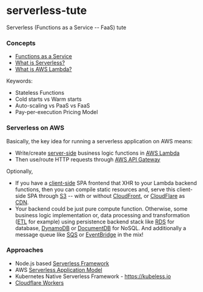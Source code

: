 # serverless-tute

Serverless (Functions as a Service -- FaaS) tute

### Concepts

- [Functions as a Service](https://en.wikipedia.org/wiki/Function_as_a_service)
- [What is Serverless?](https://serverless-stack.com/chapters/what-is-serverless.html)
- [What is AWS Lambda?](https://serverless-stack.com/chapters/what-is-aws-lambda.html)

Keywords:

- Stateless Functions
- Cold starts vs Warm starts
- Auto-scaling vs PaaS vs FaaS
- Pay-per-execution Pricing Model

### Serverless on AWS

Basically, the key idea for running a serverless application on AWS means:
- Write/create [server-side](https://en.wikipedia.org/wiki/Dynamic_web_page) business logic functions in [AWS Lambda](https://aws.amazon.com/lambda/)
- Then use/route HTTP requests through [AWS API Gateway](https://aws.amazon.com/api-gateway/) 

Optionally,
- If you have a [client-side](https://en.wikipedia.org/wiki/Dynamic_web_page) SPA frontend that XHR to your Lambda backend functions, then you can compile static resources and, serve this client-side SPA through [S3](https://aws.amazon.com/s3/) -- with or without [CloudFront](https://aws.amazon.com/cloudfront/), or [CloudFlare](https://www.cloudflare.com) as [CDN](https://en.wikipedia.org/wiki/Content_delivery_network).
- Your backend could be just pure compute function. Otherwise, some business logic implementation or, data processing and transformation ([ETL](https://en.wikipedia.org/wiki/Extract,_transform,_load) for example) using persistence backend stack like [RDS](https://aws.amazon.com/rds/) for database, [DynamoDB](https://aws.amazon.com/dynamodb/) or [DocumentDB](https://aws.amazon.com/documentdb/) for NoSQL. And additionally a message queue like [SQS](https://aws.amazon.com/sqs/) or [EventBridge](https://aws.amazon.com/eventbridge/) in the mix!

### Approaches

- Node.js based [Serverless Framework](sls/README.md)
- AWS [Serverless Application Model](sam/README.md)
- Kubernetes Native Serverless Framework - https://kubeless.io
- [Cloudflare Workers](https://www.cloudflare.com/en-au/products/cloudflare-workers/) 
